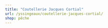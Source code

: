 ```yaml
---
title: "Coutellerie Jacques Cortial"
url: /yssingeaux/coutellerie-jacques-cortial/
shop: pêche
---
```

